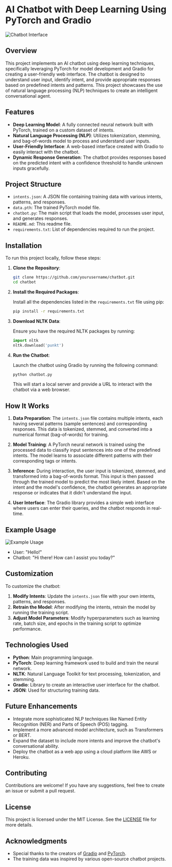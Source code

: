 # AI Chatbot with Deep Learning Using PyTorch and Gradio

![Chatbot Interface](https://via.placeholder.com/600x200.png?text=Chatbot+Interface+Demo)

## Overview

This project implements an AI chatbot using deep learning techniques, specifically leveraging PyTorch for model development and Gradio for creating a user-friendly web interface. The chatbot is designed to understand user input, identify intent, and provide appropriate responses based on predefined intents and patterns. This project showcases the use of natural language processing (NLP) techniques to create an intelligent conversational agent.

## Features

- **Deep Learning Model**: A fully connected neural network built with PyTorch, trained on a custom dataset of intents.
- **Natural Language Processing (NLP)**: Utilizes tokenization, stemming, and bag-of-words model to process and understand user inputs.
- **User-Friendly Interface**: A web-based interface created with Gradio to easily interact with the chatbot.
- **Dynamic Response Generation**: The chatbot provides responses based on the predicted intent with a confidence threshold to handle unknown inputs gracefully.

## Project Structure

- `intents.json`: A JSON file containing training data with various intents, patterns, and responses.
- `data.pth`: The trained PyTorch model file.
- `chatbot.py`: The main script that loads the model, processes user input, and generates responses.
- `README.md`: This readme file.
- `requirements.txt`: List of dependencies required to run the project.

## Installation

To run this project locally, follow these steps:

1. **Clone the Repository**:

    ```bash
    git clone https://github.com/yourusername/chatbot.git
    cd chatbot
    ```

2. **Install the Required Packages**:

    Install all the dependencies listed in the `requirements.txt` file using pip:

    ```bash
    pip install -r requirements.txt
    ```

3. **Download NLTK Data**:

    Ensure you have the required NLTK packages by running:

    ```python
    import nltk
    nltk.download('punkt')
    ```

4. **Run the Chatbot**:

    Launch the chatbot using Gradio by running the following command:

    ```bash
    python chatbot.py
    ```

    This will start a local server and provide a URL to interact with the chatbot via a web browser.

## How It Works

1. **Data Preparation**: The `intents.json` file contains multiple intents, each having several patterns (sample sentences) and corresponding responses. This data is tokenized, stemmed, and converted into a numerical format (bag-of-words) for training.
   
2. **Model Training**: A PyTorch neural network is trained using the processed data to classify input sentences into one of the predefined intents. The model learns to associate different patterns with their corresponding tags or intents.
   
3. **Inference**: During interaction, the user input is tokenized, stemmed, and transformed into a bag-of-words format. This input is then passed through the trained model to predict the most likely intent. Based on the intent and the model's confidence, the chatbot generates an appropriate response or indicates that it didn't understand the input.

4. **User Interface**: The Gradio library provides a simple web interface where users can enter their queries, and the chatbot responds in real-time.

## Example Usage

![Example Usage](https://via.placeholder.com/800x400.png?text=Example+Chatbot+Interaction)

- User: "Hello!"
- Chatbot: "Hi there! How can I assist you today?"

## Customization

To customize the chatbot:

1. **Modify Intents**: Update the `intents.json` file with your own intents, patterns, and responses.
2. **Retrain the Model**: After modifying the intents, retrain the model by running the training script.
3. **Adjust Model Parameters**: Modify hyperparameters such as learning rate, batch size, and epochs in the training script to optimize performance.

## Technologies Used

- **Python**: Main programming language.
- **PyTorch**: Deep learning framework used to build and train the neural network.
- **NLTK**: Natural Language Toolkit for text processing, tokenization, and stemming.
- **Gradio**: Library to create an interactive user interface for the chatbot.
- **JSON**: Used for structuring training data.

## Future Enhancements

- Integrate more sophisticated NLP techniques like Named Entity Recognition (NER) and Parts of Speech (POS) tagging.
- Implement a more advanced model architecture, such as Transformers or BERT.
- Expand the dataset to include more intents and improve the chatbot's conversational ability.
- Deploy the chatbot as a web app using a cloud platform like AWS or Heroku.

## Contributing

Contributions are welcome! If you have any suggestions, feel free to create an issue or submit a pull request.

## License

This project is licensed under the MIT License. See the [LICENSE](LICENSE) file for more details.

## Acknowledgments

- Special thanks to the creators of [Gradio](https://gradio.app/) and [PyTorch](https://pytorch.org/).
- The training data was inspired by various open-source chatbot projects.

